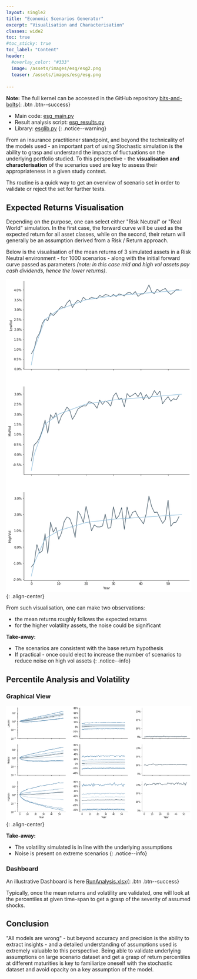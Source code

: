 ```yaml
---
layout: single2
title: "Economic Scenarios Generator"
excerpt: "Visualisation and Characterisation"
classes: wide2
toc: true
#toc_sticky: true
toc_label: "Content"
header:
  #overlay_color: "#333"
  image: /assets/images/esg/esg2.png
  teaser: /assets/images/esg/esg.png

---
```


**Note:**
The full kernel can be accessed in the GitHub repository [bits-and-bolts](https://github.com/pascal-winter/bits-and-bolts/){: .btn .btn--success}
- Main code: [esg_main.py](https://github.com/pascal-winter/bits-and-bolts/blob/master/esg_main.py)
- Result analysis script: [esg_results.py](https://github.com/pascal-winter/bits-and-bolts/blob/master/scripts/esg_results.py)
- Library: [esglib.py](https://github.com/pascal-winter/bits-and-bolts/blob/master/libpw/esglib.py)
{: .notice--warning}


From an insurance practitioner standpoint, and beyond the technicality of the models used - an important part of using Stochastic simulation is the ability to grasp and understand the impacts of fluctuations on the underlying portfolio studied. To this perspective - the **visualisation and characterisation** of the scenarios used are key to assess their appropriateness in a given study context.

Ths routine is a quick way to get an overview of scenario set in order to validate or reject the set for further tests.


## Expected Returns Visualisation

Depending on the purpose, one can select either "Risk Neutral" or "Real World" simulation.
In the first case, the forward curve will be used as the expected return for all asset classes, while on the second, their return will generally be an assumption derived from a Risk / Return approach.

Below is the visualisation of the mean returns of 3 simulated assets in a Risk Neutral environment - for 1000 scenarios - along with the initial forward curve passed as parameters *(note: in this case mid and high vol assets pay cash dividends, hence the lower returns)*.

![Test](/assets/images/esg/Esg_Returns.png){: .align-center}

From such visualisation, one can make two observations:
- the mean returns roughly follows the expected returns
- for the higher volatility assets, the noise could be significant

**Take-away:**
- The scenarios are consistent with the base return hypothesis
- If practical - once could elect to increase the number of scenarios to reduce noise on high vol assets
{: .notice--info}

## Percentile Analysis and Volatility

### Graphical View

![Test](/assets/images/esg/Esg_Percentile.png){: .align-center}

**Take-away:**
- The volatility simulated is in line with the underlying assumptions
- Noise is present on extreme scenarios
{: .notice--info}

### Dashboard

An illustrative Dashboard is here [RunAnalysis.xlsx](https://github.com/pascal-winter/bits-and-bolts/raw/master/_DATA/ESG/run1_analysis.xlsx){: .btn .btn--success}

Typically, once the mean returns and volatility are validated, one will look at the percentiles at given time-span to get a grasp of the severity of assumed shocks.

## Conclusion

"All models are wrong" - but beyond accuracy and precision is the ability to extract insights - and a detailed understanding of assumptions used is extremely valuable to this perspective.
Being able to validate underlying assumptions on large scenario dataset and get a grasp of return percentiles at different maturities is key to familiarize oneself with the stochastic dataset and avoid opacity on a key assumption of the model.
